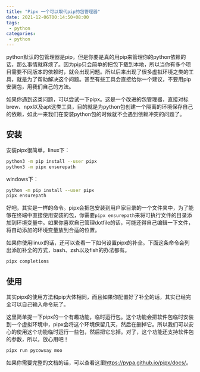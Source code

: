 ```yaml
---
title: "Pipx 一个可以取代pip的包管理器"
date: 2021-12-06T00:14:50+08:00
tags:
 - python
categories:
 - python
---
```


python默认的包管理器是pip，但是你要是真的用pip来管理你的python依赖的话，那么事情就麻烦了。因为pip只会简单的把包下载到本地，所以当你有多个项目需要不同版本的依赖时，就会出现问题。所以后来出现了很多虚拟环境之类的工具，就是为了帮助解决这个问题。甚至有些工具会直接给你一个建议，不要用pip安装包，用我们自己的方法。

如果你遇到这类问题，可以尝试一下pipx。这是一个改进的包管理器，直接对标brew、npx以及apt这类工具，目的就是为python包创建一个隔离的环境保存自己的依赖，如此一来我们在安装python包的时候就不会遇到依赖冲突的问题了。

## 安装

安装pipx很简单，linux下：

```sh
python3 -m pip install --user pipx
python3 -m pipx ensurepath
```

windows下：

```sh
python -m pip install --user pipx
pipx ensurepath
```

好吧，其实是一样的命令。pipx会把包安装到用户家目录的一个文件夹中，为了能够在终端中直接使用安装的包，你需要`pipx ensurepath`来将可执行文件的目录添加到环境变量中。如果你喜欢自己管理dotfile的话，可能还得自己编辑一下文件，将自动添加的环境变量放到合适的位置。

如果你使用linux的话，还可以查看一下如何设置pipx的补全。下面这条命令会列出添加补全的方式，bash、zsh以及fish的办法都有。

```sh
pipx completions
```

## 使用

其实pipx的使用方法和pip大体相同，而且如果你配置好了补全的话，其实已经完全可以自己输入命令玩了。

这里简单提一下pipx的一个有趣功能，临时运行包。这个功能会把软件包临时安装到一个虚拟环境中，pipx会将这个环境保留几天，然后在删掉它。所以我们可以安心的使用这个功能临时运行一些包，然后把它忘掉。对了，这个功能还支持软件包的参数，所以，放心用吧！

```sh
pipx run pycowsay moo
```

如果你需要完整的文档的话，可以查看这里<https://pypa.github.io/pipx/docs/>。
